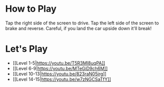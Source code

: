 # How to Play
Tap the right side of the screen to drive. Tap the left side of the screen to brake and reverse. Careful, if you land the car upside down it'll break!

# Let's Play
* [[Level 1-5|https://youtu.be/T5R3MI8uqPA]]
* [[Level 6-9|https://youtu.be/MTeGiD9ch6M]]
* [[Level 10-13|https://youtu.be/823raN05irg]]
* [[Level 14-15|https://youtu.be/w7zNGCSaTfY]]